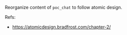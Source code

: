 Reorganize content of `poc_chat` to follow atomic design.

Refs:
- https://atomicdesign.bradfrost.com/chapter-2/